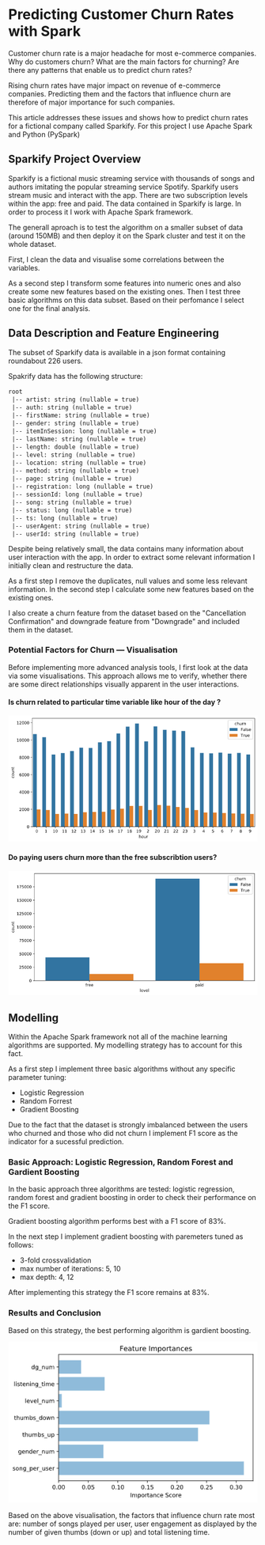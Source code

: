 # Predicting Customer Churn Rates with Spark

Customer churn rate is a major headache for most e-commerce companies. Why do customers churn? What are the main factors for churning? Are there any patterns that enable us to predict churn rates?

Rising churn rates have major impact on revenue of e-commerce companies. Predicting them and the factors that influence churn are therefore of major importance for such companies.

This article addresses these issues and shows how to predict churn rates for a fictional company called Sparkify.
For this project I use Apache Spark and Python (PySpark)

## Sparkify Project Overview

Sparkify is a fictional music streaming service with thousands of songs and authors imitating the popular streaming service Spotify. Sparkify users stream music and interact with the app. There are two subscription levels within the app: free and paid.
The data contained in Sparkify is large. In order to process it I work with Apache Spark framework.

The generall aproach is to test the algorithm on a smaller subset of data (around 150MB) and then deploy it on the Spark cluster and test it on the whole dataset.

First, I clean the data and visualise some correlations between the variables.

As a second step I transform some features into numeric ones and also create some new features based on the existing ones.
Then I test three basic algorithms on this data subset. Based on their perfomance I select one for the final analysis.

## Data Description and Feature Engineering

The subset of Sparkify data is available in a json format containing roundabout 226 users.

Spakrify data has the following structure:

```
root
 |-- artist: string (nullable = true)
 |-- auth: string (nullable = true)
 |-- firstName: string (nullable = true)
 |-- gender: string (nullable = true)
 |-- itemInSession: long (nullable = true)
 |-- lastName: string (nullable = true)
 |-- length: double (nullable = true)
 |-- level: string (nullable = true)
 |-- location: string (nullable = true)
 |-- method: string (nullable = true)
 |-- page: string (nullable = true)
 |-- registration: long (nullable = true)
 |-- sessionId: long (nullable = true)
 |-- song: string (nullable = true)
 |-- status: long (nullable = true)
 |-- ts: long (nullable = true)
 |-- userAgent: string (nullable = true)
 |-- userId: string (nullable = true)
```
Despite being relatively small, the data contains many information about user interaction with the app. In order to extract some relevant information I initially clean and restructure the data.

As a first step I remove the duplicates, null values and some less relevant information. In the second step I calculate some new features based on the existing ones.

I also create a churn feature from the dataset based on the "Cancellation Confirmation" and downgrade feature from "Downgrade" and  included them in the dataset.

### Potential Factors for Churn — Visualisation

Before implementing more advanced analysis tools, I first look at the data via some visualisations. This approach allows me to verify, whether there are some direct relationships visually apparent in the user interactions.

#### Is churn related to particular time variable like hour of the day ?

![Histogram: Churn count vs. hour of the day](./images/hours.png "Churn count vs. hour of the day")

#### Do paying users churn more than the free subscribtion users?

![Histogram: Churn vs Level of Subsription](./images/level.png "Churn vs Level of Subsription")

## Modelling

Within the Apache Spark framework not all of the machine learning algorithms are supported. My modelling strategy has to account for this fact.

As a first step I implement three basic algorithms without any specific parameter tuning:

- Logistic Regression
- Random Forrest
- Gradient Boosting

Due to the fact that the dataset is strongly imbalanced between the users who churned and those who did not churn I implement F1 score as the indicator for a sucessful prediction.

### Basic Approach: Logistic Regression, Random Forest and Gardient Boosting

In the basic approach three algorithms are tested: logistic regression, random forest and gradient boosting in order to check their performance on the F1 score.

Gradient boosting algorithm performs best with a F1 score of 83%.

In the next step I implement gradient boosting with paremeters tuned as follows:
- 3-fold crossvalidation
- max number of iterations: 5, 10
- max depth: 4, 12

After implementing this strategy the F1 score remains at 83%.

### Results and Conclusion

Based on this strategy, the best performing algorithm is gardient boosting.

![Histogram: Feature importance](./images/features.png "Feature importance")


Based on the above visualisation, the factors that influence churn rate most are: number of songs played per user, user engagement as displayed by the number of given thumbs (down or up) and total listening time.
